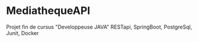 # MediathequeAPI
Projet fin de cursus "Developpeuse JAVA"
RESTapi, SpringBoot, PostgreSql, Junit, Docker
